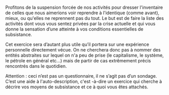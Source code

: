 Profitons de la suspension forcée de nos activités pour dresser l'inventaire de celles que nous aimerions voir reprendre à l'identique (comme avant), mieux, ou qu'elles ne reprennent pas du tout. Le but est de faire la liste des activités dont vous vous sentez privées par la crise actuelle et qui vous donne la sensation d’une atteinte à vos conditions essentielles de subsistance. 

Cet exercice sera d’autant plus utile qu’il portera sur une expérience personnelle directement vécue. On ne cherchera donc pas à nommer des entités abstraites sur lequel on n'a peu de prise (le capitalisme, le système, le pétrole en général etc...) mais de partir de cas extrêmement précis rencontrés dans le quotidien.

Attention : ceci n’est pas un questionnaire, il ne s’agit pas d’un sondage. C’est une aide à l'auto-description, c'est -à-dire un exercice qui cherche à décrire vos moyens de subsistance et ce à quoi vous êtes attachés.